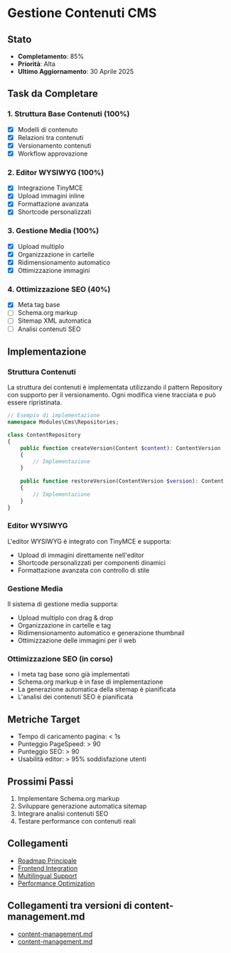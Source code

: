 # Gestione Contenuti CMS

## Stato
- **Completamento**: 85%
- **Priorità**: Alta
- **Ultimo Aggiornamento**: 30 Aprile 2025

## Task da Completare

### 1. Struttura Base Contenuti (100%)
- [x] Modelli di contenuto
- [x] Relazioni tra contenuti
- [x] Versionamento contenuti
- [x] Workflow approvazione

### 2. Editor WYSIWYG (100%)
- [x] Integrazione TinyMCE
- [x] Upload immagini inline
- [x] Formattazione avanzata
- [x] Shortcode personalizzati

### 3. Gestione Media (100%)
- [x] Upload multiplo
- [x] Organizzazione in cartelle
- [x] Ridimensionamento automatico
- [x] Ottimizzazione immagini

### 4. Ottimizzazione SEO (40%)
- [x] Meta tag base
- [ ] Schema.org markup
- [ ] Sitemap XML automatica
- [ ] Analisi contenuti SEO

## Implementazione

### Struttura Contenuti
La struttura dei contenuti è implementata utilizzando il pattern Repository con supporto per il versionamento. Ogni modifica viene tracciata e può essere ripristinata.

```php
// Esempio di implementazione
namespace Modules\Cms\Repositories;

class ContentRepository
{
    public function createVersion(Content $content): ContentVersion
    {
        // Implementazione
    }
    
    public function restoreVersion(ContentVersion $version): Content
    {
        // Implementazione
    }
}
```

### Editor WYSIWYG
L'editor WYSIWYG è integrato con TinyMCE e supporta:
- Upload di immagini direttamente nell'editor
- Shortcode personalizzati per componenti dinamici
- Formattazione avanzata con controllo di stile

### Gestione Media
Il sistema di gestione media supporta:
- Upload multiplo con drag & drop
- Organizzazione in cartelle e tag
- Ridimensionamento automatico e generazione thumbnail
- Ottimizzazione delle immagini per il web

### Ottimizzazione SEO (in corso)
- I meta tag base sono già implementati
- Schema.org markup è in fase di implementazione
- La generazione automatica della sitemap è pianificata
- L'analisi dei contenuti SEO è pianificata

## Metriche Target
- Tempo di caricamento pagina: < 1s
- Punteggio PageSpeed: > 90
- Punteggio SEO: > 90
- Usabilità editor: > 95% soddisfazione utenti

## Prossimi Passi
1. Implementare Schema.org markup
2. Sviluppare generazione automatica sitemap
3. Integrare analisi contenuti SEO
4. Testare performance con contenuti reali

## Collegamenti
- [Roadmap Principale](../../roadmap.md)
- [Frontend Integration](./frontend-integration.md)
- [Multilingual Support](./multilingual-support.md)
- [Performance Optimization](../performance/optimization.md)

## Collegamenti tra versioni di content-management.md
* [content-management.md](laravel/Modules/Cms/docs/content-management.md)
* [content-management.md](laravel/Modules/Cms/docs/roadmap/features/content-management.md)

